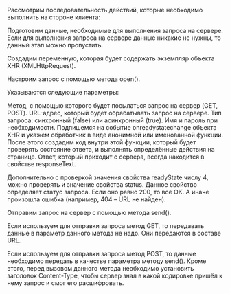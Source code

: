 Рассмотрим последовательность действий, которые необходимо выполнить на стороне клиента:

Подготовим данные, необходимые для выполнения запроса на сервере. Если для выполнения запроса на сервере данные никакие не нужны, то данный этап можно пропустить.

Создадим переменную, которая будет содержать экземпляр объекта XHR (XMLHttpRequest).

Настроим запрос с помощью метода open().

Указываются следующие параметры:

Метод, с помощью которого будет посылаться запрос на сервер (GET, POST).
URL-адрес, который будет обрабатывать запрос на сервере.
Тип запроса: синхронный (false) или асинхронный (true).
Имя и пароль при необходимости.
Подпишемся на событие onreadystatechange объекта XHR и укажем обработчик в виде анонимной или именованной функции. После этого создадим код внутри этой функции, который будет проверять состояние ответа, и выполнять определённые действия на странице. Ответ, который приходит с сервера, всегда находится в свойстве responseText.

Дополнительно с проверкой значения свойства readyState числу 4, можно проверять и значение свойства status. Данное свойство определяет статус запроса. Если оно равно 200, то всё OK. А иначе произошла ошибка (например, 404 – URL не найден).

Отправим запрос на сервер с помощью метода send().

Если используем для отправки запроса метод GET, то передавать данные в параметр данного метода не надо. Они передаются в составе URL.

Если используем для отправки запроса метод POST, то данные необходимо передать в качестве параметра методу send(). Кроме этого, перед вызовом данного метода необходимо установить заголовок Content-Type, чтобы сервер знал в какой кодировке пришёл к нему запрос и смог его расшифровать.

